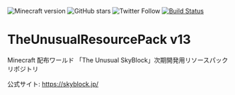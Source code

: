 ![Minecraft version](https://img.shields.io/badge/version-1.16.4-blue.svg)
![GitHub stars](https://img.shields.io/github/stars/TUSB/TheUnusualResourcePack.svg?style=social)
![Twitter Follow](https://img.shields.io/twitter/follow/TUSkyBlock.svg?style=social)
[![Build Status](https://travis-ci.com/TUSB/TheUnusualSkyBlock.svg?branch=dev)](https://travis-ci.com/TUSB/TheUnusualSkyBlock)

# TheUnusualResourcePack v13
Minecraft 配布ワールド 「The Unusual SkyBlock」次期開発用リソースパックリポジトリ

公式サイト: https://skyblock.jp/
